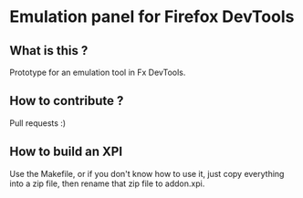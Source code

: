 Emulation panel for Firefox DevTools
====================================

## What is this ?
Prototype for an emulation tool in Fx DevTools.

## How to contribute ?
Pull requests :)

## How to build an XPI
Use the Makefile, or if you don't know how to use it, just copy everything into a zip file, then rename that zip file to addon.xpi.
